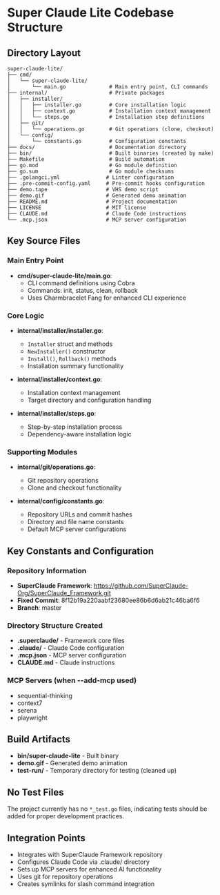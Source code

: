 # Super Claude Lite Codebase Structure

## Directory Layout
```
super-claude-lite/
├── cmd/
│   └── super-claude-lite/
│       └── main.go              # Main entry point, CLI commands
├── internal/                    # Private packages
│   ├── installer/
│   │   ├── installer.go         # Core installation logic
│   │   ├── context.go           # Installation context management
│   │   └── steps.go             # Installation step definitions
│   ├── git/
│   │   └── operations.go        # Git operations (clone, checkout)
│   └── config/
│       └── constants.go         # Configuration constants
├── docs/                        # Documentation directory
├── bin/                         # Built binaries (created by make)
├── Makefile                     # Build automation
├── go.mod                       # Go module definition
├── go.sum                       # Go module checksums
├── .golangci.yml               # Linter configuration
├── .pre-commit-config.yaml     # Pre-commit hooks configuration
├── demo.tape                   # VHS demo script
├── demo.gif                    # Generated demo animation
├── README.md                   # Project documentation
├── LICENSE                     # MIT license
├── CLAUDE.md                   # Claude Code instructions
└── .mcp.json                   # MCP server configuration
```

## Key Source Files

### Main Entry Point
- **cmd/super-claude-lite/main.go**: 
  - CLI command definitions using Cobra
  - Commands: init, status, clean, rollback
  - Uses Charmbracelet Fang for enhanced CLI experience

### Core Logic
- **internal/installer/installer.go**: 
  - `Installer` struct and methods
  - `NewInstaller()` constructor
  - `Install()`, `Rollback()` methods
  - Installation summary functionality

- **internal/installer/context.go**:
  - Installation context management
  - Target directory and configuration handling

- **internal/installer/steps.go**:
  - Step-by-step installation process
  - Dependency-aware installation logic

### Supporting Modules
- **internal/git/operations.go**:
  - Git repository operations
  - Clone and checkout functionality

- **internal/config/constants.go**:
  - Repository URLs and commit hashes
  - Directory and file name constants
  - Default MCP server configurations

## Key Constants and Configuration

### Repository Information
- **SuperClaude Framework**: https://github.com/SuperClaude-Org/SuperClaude_Framework.git
- **Fixed Commit**: 8f12b19a220aabf23680ee86b6d6ab21c46ba6f6
- **Branch**: master

### Directory Structure Created
- **.superclaude/** - Framework core files
- **.claude/** - Claude Code configuration
- **.mcp.json** - MCP server configuration
- **CLAUDE.md** - Claude instructions

### MCP Servers (when --add-mcp used)
- sequential-thinking
- context7  
- serena
- playwright

## Build Artifacts
- **bin/super-claude-lite** - Built binary
- **demo.gif** - Generated demo animation
- **test-run/** - Temporary directory for testing (cleaned up)

## No Test Files
The project currently has no `*_test.go` files, indicating tests should be added for proper development practices.

## Integration Points
- Integrates with SuperClaude Framework repository
- Configures Claude Code via .claude/ directory
- Sets up MCP servers for enhanced AI functionality
- Uses git for repository operations
- Creates symlinks for slash command integration